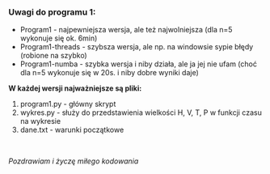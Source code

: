 ### Uwagi do programu 1:
* Program1 - najpewniejsza wersja, ale też najwolniejsza (dla n=5 wykonuje się ok. 6min)
* Program1-threads - szybsza wersja, ale np. na windowsie sypie błędy (robione na szybko)
* Program1-numba - szybka wersja i niby działa, ale ja jej nie ufam (choć dla n=5 wykonuje się w 20s. i niby dobre wyniki daje)

**W każdej wersji najważniejsze są pliki:**
1. program1.py - główny skrypt
2. wykres.py - służy do przedstawienia wielkości H, V, T, P w funkcji czasu na wykresie
3. dane.txt - warunki początkowe

<br />

*Pozdrawiam i życzę miłego kodowania*